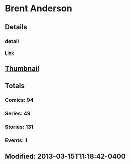 # Brent  Anderson 
## Details
### detail
#### [Link](http://marvel.com/comics/creators/651/brent_anderson?utm_campaign=apiRef&utm_source=225578a89fc76f3d20fbffda5d17a88d)
## [Thumbnail](http://i.annihil.us/u/prod/marvel/i/mg/6/a0/4bc38f9524b81.jpg)
## Totals
### Comics: 94
### Series: 49
### Stories: 131
### Events: 1
## Modified: 2013-03-15T11:18:42-0400